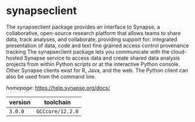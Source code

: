 # synapseclient

The synapseclient package provides an interface to Synapse, a collaborative, open-source  research platform that allows teams to share data, track analyses, and collaborate, providing support for:     integrated presentation of data, code and text    fine grained access control    provenance tracking  The synapseclient package lets you communicate with the cloud-hosted Synapse service to access data and  create shared data analysis projects from within Python scripts or at the interactive Python console.  Other Synapse clients exist for R, Java, and the web. The Python client can also be used from the command line.

*homepage*: <https://help.synapse.org/docs/>

version | toolchain
--------|----------
``3.0.0`` | ``GCCcore/12.2.0``
